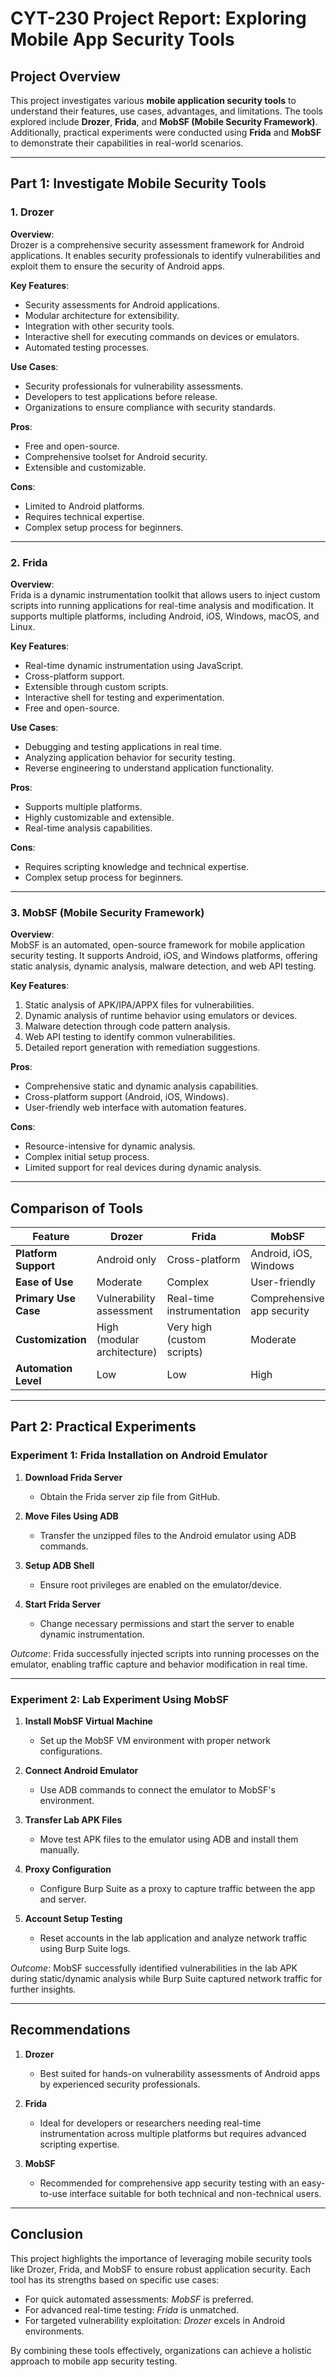 # CYT-230 Project Report: Exploring Mobile App Security Tools

## Project Overview

This project investigates various **mobile application security tools** to understand their features, use cases, advantages, and limitations. The tools explored include **Drozer**, **Frida**, and **MobSF (Mobile Security Framework)**. Additionally, practical experiments were conducted using **Frida** and **MobSF** to demonstrate their capabilities in real-world scenarios.

---

## Part 1: Investigate Mobile Security Tools

### 1. Drozer

**Overview**:  
Drozer is a comprehensive security assessment framework for Android applications. It enables security professionals to identify vulnerabilities and exploit them to ensure the security of Android apps.

**Key Features**:
- Security assessments for Android applications.
- Modular architecture for extensibility.
- Integration with other security tools.
- Interactive shell for executing commands on devices or emulators.
- Automated testing processes.

**Use Cases**:
- Security professionals for vulnerability assessments.
- Developers to test applications before release.
- Organizations to ensure compliance with security standards.

**Pros**:
- Free and open-source.
- Comprehensive toolset for Android security.
- Extensible and customizable.

**Cons**:
- Limited to Android platforms.
- Requires technical expertise.
- Complex setup process for beginners.

---

### 2. Frida

**Overview**:  
Frida is a dynamic instrumentation toolkit that allows users to inject custom scripts into running applications for real-time analysis and modification. It supports multiple platforms, including Android, iOS, Windows, macOS, and Linux.

**Key Features**:
- Real-time dynamic instrumentation using JavaScript.
- Cross-platform support.
- Extensible through custom scripts.
- Interactive shell for testing and experimentation.
- Free and open-source.

**Use Cases**:
- Debugging and testing applications in real time.
- Analyzing application behavior for security testing.
- Reverse engineering to understand application functionality.

**Pros**:
- Supports multiple platforms.
- Highly customizable and extensible.
- Real-time analysis capabilities.

**Cons**:
- Requires scripting knowledge and technical expertise.
- Complex setup process for beginners.

---

### 3. MobSF (Mobile Security Framework)

**Overview**:  
MobSF is an automated, open-source framework for mobile application security testing. It supports Android, iOS, and Windows platforms, offering static analysis, dynamic analysis, malware detection, and web API testing.

**Key Features**:
1. Static analysis of APK/IPA/APPX files for vulnerabilities.
2. Dynamic analysis of runtime behavior using emulators or devices.
3. Malware detection through code pattern analysis.
4. Web API testing to identify common vulnerabilities.
5. Detailed report generation with remediation suggestions.

**Pros**:
- Comprehensive static and dynamic analysis capabilities.
- Cross-platform support (Android, iOS, Windows).
- User-friendly web interface with automation features.

**Cons**:
- Resource-intensive for dynamic analysis.
- Complex initial setup process.
- Limited support for real devices during dynamic analysis.

---

## Comparison of Tools

| Feature            | Drozer                          | Frida                           | MobSF                          |
|--------------------|---------------------------------|---------------------------------|--------------------------------|
| **Platform Support** | Android only                   | Cross-platform                  | Android, iOS, Windows          |
| **Ease of Use**     | Moderate                       | Complex                         | User-friendly                  |
| **Primary Use Case**| Vulnerability assessment       | Real-time instrumentation       | Comprehensive app security     |
| **Customization**   | High (modular architecture)    | Very high (custom scripts)      | Moderate                       |
| **Automation Level**| Low                            | Low                             | High                           |

---

## Part 2: Practical Experiments

### Experiment 1: Frida Installation on Android Emulator

1. **Download Frida Server**
   - Obtain the Frida server zip file from GitHub.

2. **Move Files Using ADB**
   - Transfer the unzipped files to the Android emulator using ADB commands.

3. **Setup ADB Shell**
   - Ensure root privileges are enabled on the emulator/device.

4. **Start Frida Server**
   - Change necessary permissions and start the server to enable dynamic instrumentation.

*Outcome*: Frida successfully injected scripts into running processes on the emulator, enabling traffic capture and behavior modification in real time.

---

### Experiment 2: Lab Experiment Using MobSF

1. **Install MobSF Virtual Machine**
   - Set up the MobSF VM environment with proper network configurations.

2. **Connect Android Emulator**
   - Use ADB commands to connect the emulator to MobSF's environment.

3. **Transfer Lab APK Files**
   - Move test APK files to the emulator using ADB and install them manually.

4. **Proxy Configuration**
   - Configure Burp Suite as a proxy to capture traffic between the app and server.

5. **Account Setup Testing**
   - Reset accounts in the lab application and analyze network traffic using Burp Suite logs.

*Outcome*: MobSF successfully identified vulnerabilities in the lab APK during static/dynamic analysis while Burp Suite captured network traffic for further insights.

---

## Recommendations

1. **Drozer**
   - Best suited for hands-on vulnerability assessments of Android apps by experienced security professionals.

2. **Frida**
   - Ideal for developers or researchers needing real-time instrumentation across multiple platforms but requires advanced scripting expertise.

3. **MobSF**
   - Recommended for comprehensive app security testing with an easy-to-use interface suitable for both technical and non-technical users.

---

## Conclusion

This project highlights the importance of leveraging mobile security tools like Drozer, Frida, and MobSF to ensure robust application security. Each tool has its strengths based on specific use cases:

- For quick automated assessments: *MobSF* is preferred.
- For advanced real-time testing: *Frida* is unmatched.
- For targeted vulnerability exploitation: *Drozer* excels in Android environments.

By combining these tools effectively, organizations can achieve a holistic approach to mobile app security testing.
